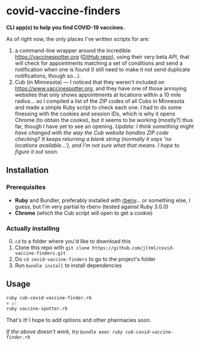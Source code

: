 # covid-vaccine-finders
**CLI app(s) to help you find COVID-19 vaccines.**

As of right now, the only places I've written scripts for are:
1. a command-line wrapper around the incredible https://vaccinespotter.org ([GitHub repo](https://github.com/GUI/covid-vaccine-spotter)), using their very beta API, that will check for appointments matching a set of conditions and send a notification when one is found (I still need to make it not send duplicate notifications, though so…).
2. Cub (in Minnesota) — I noticed that they weren't included on https://www.vaccinespotter.org, and they have one of those annoying websites that only shows appointments at locations within a 10 mile radius… so I compiled a list of the ZIP codes of all Cubs in Minnesota and made a simple Ruby script to check each one. I had to do some finessing with the cookies and session IDs, which is why it opens Chrome (to obtain the cookie), but it seems to be working (mostly?) thus far, though I have yet to see an opening. *Update: I think something might have changed with the way the Cub website handles ZIP code checking? It keeps returning a blank string (normally it says 'no locations available…'), and I'm not sure what that means. I hope to figure it out soon.*

## Installation

### Prerequisites
- **Ruby** and Bundler, preferably installed with [rbenv](https://github.com/rbenv/rbenv)… or something else, I guess, but I'm very partial to rbenv (tested against Ruby 3.0.0)
- **Chrome** (which the Cub script will open to get a cookie)

### Actually installing
0. `cd` to a folder where you'd like to download this
1. Clone this repo with `git clone https://github.com/jltml/covid-vaccine-finders.git`
2. Do `cd covid-vaccine-finders` to go to the project's folder
3. Run `bundle install` to install dependencies

## Usage

```sh
ruby cub-covid-vaccine-finder.rb
# or
ruby vaccine-spotter.rb
```

That's it! I hope to add options and other pharmacies soon.

*If the above doesn't work, try `bundle exec ruby cub-covid-vaccine-finder.rb`*
